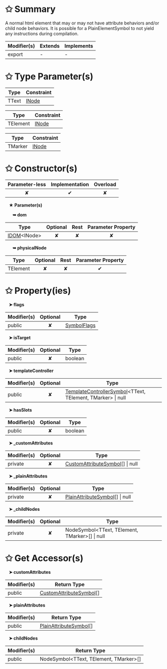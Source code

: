 # &#10025; Summary

A normal html element that may or may not have attribute behaviors and/or child node behaviors.
It is possible for a PlainElementSymbol to not yield any instructions during compilation.

| Modifier(s)                            | Extends                      | Implements                                    |
|----------------------------------------|------------------------------|-----------------------------------------------|
| export | - | - |

# &#10025; Type Parameter(s)

| Type  | Constraint                            |
| ----- | ------------------------------------- |
| TText | [INode](/runtime/interface/dom/inode) |

| Type     | Constraint                            |
| -------- | ------------------------------------- |
| TElement | [INode](/runtime/interface/dom/inode) |

| Type    | Constraint                            |
| ------- | ------------------------------------- |
| TMarker | [INode](/runtime/interface/dom/inode) |

# &#10025; Constructor(s)

| Parameter-less                         | Implementation                          | Overload                          |
|:--------------------------------------:|:---------------------------------------:|:---------------------------------:|
| ✘ | ✔ | ✘ |

&nbsp;&nbsp; **&#9733; Parameter(s)**

&nbsp;&nbsp;&nbsp;&nbsp;&nbsp; **&#10149; dom**

| Type                        | Optional                           | Rest                          | Parameter Property                          |
|-----------------------------|:----------------------------------:|:-----------------------------:|:-------------------------------------------:|
| [IDOM](/runtime/variable/dom/idom)&lt;INode&gt; | ✘  | ✘ | ✘ |

&nbsp;&nbsp;&nbsp;&nbsp;&nbsp; **&#10149; physicalNode**

| Type                        | Optional                           | Rest                          | Parameter Property                          |
|-----------------------------|:----------------------------------:|:-----------------------------:|:-------------------------------------------:|
| TElement | ✘  | ✘ | ✔ |

# &#10025; Property(ies)

&nbsp;&nbsp; **&#10148; flags**

| Modifier(s)                               | Optional                           | Type                         |
|-------------------------------------------|:----------------------------------:|------------------------------|
| public | ✘ | [SymbolFlags](/jit/enum/semantic-model/symbolflags) |

&nbsp;&nbsp; **&#10148; isTarget**

| Modifier(s)                               | Optional                           | Type                         |
|-------------------------------------------|:----------------------------------:|------------------------------|
| public | ✘ | boolean |

&nbsp;&nbsp; **&#10148; templateController**

| Modifier(s)                               | Optional                           | Type                         |
|-------------------------------------------|:----------------------------------:|------------------------------|
| public | ✘ | [TemplateControllerSymbol](/jit/class/semantic-model/templatecontrollersymbol)&lt;TText, TElement, TMarker&gt; &#124; null |

&nbsp;&nbsp; **&#10148; hasSlots**

| Modifier(s)                               | Optional                           | Type                         |
|-------------------------------------------|:----------------------------------:|------------------------------|
| public | ✘ | boolean |

&nbsp;&nbsp; **&#10148; &#95;customAttributes**

| Modifier(s)                               | Optional                           | Type                         |
|-------------------------------------------|:----------------------------------:|------------------------------|
| private | ✘ | [CustomAttributeSymbol](/jit/class/semantic-model/customattributesymbol)[] &#124; null |

&nbsp;&nbsp; **&#10148; &#95;plainAttributes**

| Modifier(s)                               | Optional                           | Type                         |
|-------------------------------------------|:----------------------------------:|------------------------------|
| private | ✘ | [PlainAttributeSymbol](/jit/class/semantic-model/plainattributesymbol)[] &#124; null |

&nbsp;&nbsp; **&#10148; &#95;childNodes**

| Modifier(s)                               | Optional                           | Type                         |
|-------------------------------------------|:----------------------------------:|------------------------------|
| private | ✘ | NodeSymbol&lt;TText, TElement, TMarker&gt;[] &#124; null |

# &#10025; Get Accessor(s)

&nbsp;&nbsp; **&#10148; customAttributes**

| Modifier(s)                              | Return Type                       |
|------------------------------------------|-----------------------------------|
| public | [CustomAttributeSymbol](/jit/class/semantic-model/customattributesymbol)[] |

&nbsp;&nbsp; **&#10148; plainAttributes**

| Modifier(s)                              | Return Type                       |
|------------------------------------------|-----------------------------------|
| public | [PlainAttributeSymbol](/jit/class/semantic-model/plainattributesymbol)[] |

&nbsp;&nbsp; **&#10148; childNodes**

| Modifier(s)                              | Return Type                       |
|------------------------------------------|-----------------------------------|
| public | NodeSymbol&lt;TText, TElement, TMarker&gt;[] |